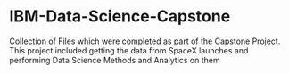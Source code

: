 # IBM-Data-Science-Capstone
Collection of Files which were completed as part of the Capstone Project. This project included getting the data from SpaceX launches and performing Data Science Methods and Analytics on them
